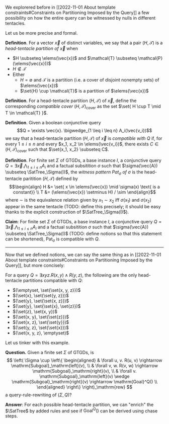 We explorered before in [[2022-11-01 About template constraints#Constraints on Partitioning Imposed by the Query]] a few possibility on how the entire query can be witnessed by nulls in different tentacles.

Let us be more precise and formal.

**Definition**. For a vector $\vec{x}$ of distinct variables, we say that a pair $(H, \mathcal{T})$ is a _head-tentacle partition of $\vec{x}$_ when
 - $H \subseteq \elems(\vec{x})$ and $\mathcal{T} \subseteq \mathcal{P}(\elems(\vec{x}))$
 - $H \not\in \mathcal{T}$
 - Either
	 - $H = \emptyset$ and $\mathcal{T}$ is a partition (i.e. a cover of disjoint nonempty sets) of $\elems(\vec{x})$
	 - $\set{H} \cup \mathcal{T}$ is a partition of $\elems(\vec{x})$

**Definition**. For a head-tentacle partition $(H, \mathcal{T})$ of $\vec{x}$, define the corresponding _compatible cover_ $(H, \mathcal{T})_\text{cover}$ as the set $\set{ H \cup T \mid T \in \mathcal{T} }$.

**Definition**. Given a boolean conjunctive query $$Q = \exists \vec{x}. \bigwedge_{1 \leq i \leq n} A_i(\vec{v_i})$$ we say that a head-tentacle partition $(H, \mathcal{T})$ of $\vec{x}$ is _compatible with $Q$_ if, for every $1 \leq i \leq n$ and every $x_1, x_2 \in \elems(\vec{v_i})$, there exists $C \in (H, \mathcal{T})_\text{cover}$ such that $\set{x_1, x_2} \subseteq C$.

**Definition**. For finite set $\Sigma$ of GTGDs, a base instance $I$, a conjunctive query $Q = \exists \vec{x}. \bigwedge_{1 \leq i \leq n} A_i$ and a factual subsitition $\sigma$ such that $\sigma(\vec{A}) \subseteq \SatTree_\Sigma(I)$, the _witness pattern $\mathrm{Pat}_\sigma$ of $\sigma$_ is the head-tentacle paritition $(H, \mathcal{T})$ defined by $$\begin{align}
H &= \set{ x \in \elems(\vec{x}) \mid \sigma(x) \text{ is a constant}} \\
T &= (\elems(\vec{x}) \setminus H) / \sim
\end{align}$$ where $\sim$ is the equivalence relation given by $x_1 \sim x_2$ iff $\sigma(x_1)$ and $\sigma(x_2)$ appear in the same tentacle (TODO: define this precisely; it should be easy thanks to the explicit construction of $\SatTree_\Sigma(I)$).

**Claim**:  For finite set $\Sigma$ of GTGDs, a base instance $I$, a conjunctive query $Q = \exists \vec{x}. \bigwedge_{1 \leq i \leq n} A_i$ and a factual subsitition $\sigma$ such that $\sigma(\vec{A}) \subseteq \SatTree_\Sigma(I)$ (TODO: define notions so that this statement can be shortened), $\mathrm{Pat}_\sigma$ is compatible with $Q$.

---
Now that we defined notions, we can say the same thing as in [[2022-11-01 About template constraints#Constraints on Partitioning Imposed by the Query]], but more concisely:

For a query $Q = \exists xyz. R(x, y) \wedge R(y, z)$, the following are the only head-tentacle partitions compatible with $Q$:
 - $(\emptyset, \set{\set{x, y, z}})$
 - $(\set{x}, \set{\set{y, z}})$
 - $(\set{y}, \set{\set{x, z}})$
 - $(\set{y}, \set{\set{x}, \set{z}})$
 - $(\set{z}, \set{x, y})$
 - $(\set{x, y}, \set{\set{z}})$
 - $(\set{x, z}, \set{\set{y}})$
 - $(\set{y, z}, \set{\set{x}})$
 - $(\set{x, y, z}, \emptyset)$

Let us tinker with this example.

**Question.** Given a finite set $\Sigma$ of GTGDs, is $$
\left(
\Sigma \cup \left\{
  \begin{aligned}
  & \forall u, v. R(u, v) \rightarrow \mathrm{Subgoal}_\mathrm{left}(v), \\
  & \forall v, w. R(v, w) \rightarrow \mathrm{Subgoal}_\mathrm{right}(v), \\
  & \forall v. \mathrm{Subgoal}_\mathrm{left}(v) \wedge \mathrm{Subgoal}_\mathrm{right}(v) \rightarrow \mathrm{Goal}^Q() \\
\end{aligned}
\right\}
\right)_\mathrm{rew}
$$ a query-rule-rewriting of $(\Sigma, Q)$?

**Answer**: For each possible head-tentacle partition, we can "enrich" the $\SatTree$ by added rules and see if $\mathrm{Goal}^Q()$ can be derived using chase steps.